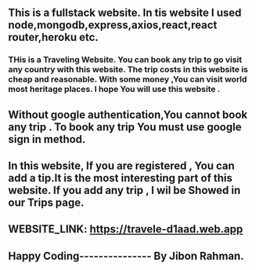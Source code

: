 ## This is a fullstack website. In tis website I used node,mongodb,express,axios,react,react router,heroku etc. 






### THis is a Traveling Website.  You can book any trip to go visit any country with this website. The trip costs in this website is cheap and reasonable. With some money ,You can  visit world most heritage places. I hope You will use this website .





## Without google authentication,You cannot book any trip .  To book any trip You must use google sign in method.


## In this website, If you are registered , You can add a tip.It is the most interesting part of this website. If you add any trip , I wil be Showed in our Trips page.


## WEBSITE_LINK: https://travele-d1aad.web.app



## Happy Coding--------------- By Jibon Rahman.